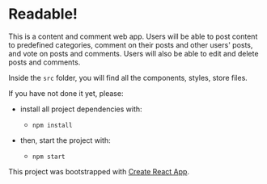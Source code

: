 # Readable!

This is a content and comment web app. Users will be able to post content to predefined categories, comment on their posts and other users' posts, and vote on posts and comments. Users will also be able to edit and delete posts and comments.

Inside the `src` folder, you will find all the components, styles, store files.

If you have not done it yet, please:

* install all project dependencies with:
  * `npm install`

* then, start the project with:
  * `npm start`

This project was bootstrapped with [Create React App](https://github.com/facebookincubator/create-react-app).
